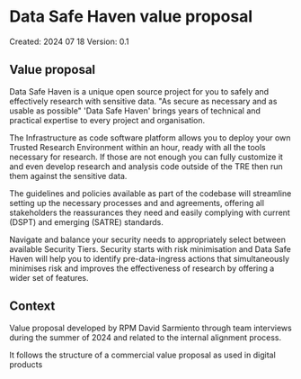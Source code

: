 # Data Safe Haven value proposal

Created: 2024 07 18
Version: 0.1

## Value proposal

Data Safe Haven is a unique open source project for you to safely and effectively research with sensitive data.
"As secure as necessary and as usable as possible" 'Data Safe Haven' brings years of technical and practical expertise to every project and organisation.

The Infrastructure as code software platform allows you to deploy your own Trusted Research Environment within an hour,
ready with all the tools necessary for research.
If those are not enough you can fully customize it and even develop research and analysis code outside of the TRE then run them against the sensitive data.

The guidelines and policies available as part of the codebase will streamline setting up the necessary processes and and agreements,
offering all stakeholders the reassurances they need and easily complying with current (DSPT) and emerging (SATRE) standards.

Navigate and balance your security needs to appropriately select between available Security Tiers. 
Security starts with risk minimisation and Data Safe Haven will help you to identify pre-data-ingress actions that simultaneously minimises risk and improves the effectiveness of research by offering a wider set of features.

## Context

Value proposal developed by RPM David Sarmiento through team interviews during the summer of 2024 and related to the internal alignment process.

It follows the structure of a commercial value proposal as used in digital products
